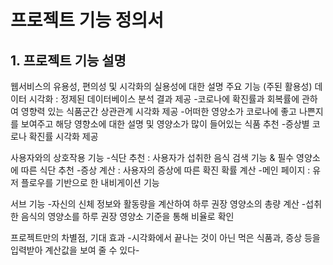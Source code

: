 # 프로젝트 기능 정의서

## 1. 프로젝트 기능 설명

웹서비스의 유용성, 편의성 및 시각화의 실용성에 대한 설명
주요 기능 (주된 활용성)
데이터 시각화 : 정제된 데이터베이스 분석 결과 제공
-코로나에 확진률과 회복률에 관하여 영향력 있는 식품군간 상관관계 시각화 제공
-어떠한 영양소가 코로나에 좋고 나쁜지를 보여주고 해당 영향소에 대한 설명 및 영양소가 많이 들어있는 식품 추천
-증상별 코로나 확진률 시각화 제공

사용자와의 상호작용 기능
-식단 추천 : 사용자가 섭취한 음식 검색 기능 & 필수 영양소에 따른 식단 추천
-증상 계산 : 사용자의 증상에 따른 확진 확률 계산
-메인 페이지 : 유저 플로우를 기반으로 한 내비게이션 기능

서브 기능
-자신의 신체 정보와 활동량을 계산하여 하루 권장 영양소의 총량 계산
-섭취한 음식의 영양소를 하루 권장 영양소 기준을 통해 비율로 확인

프로젝트만의 차별점, 기대 효과
  -시각화에서 끝나는 것이 아닌 먹은 식품과, 증상 등을 입력받아 계산값을 보여 줄 수 있다-
